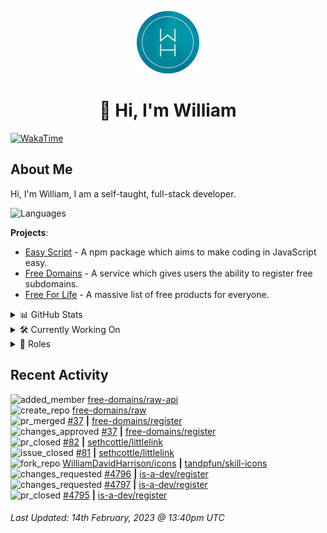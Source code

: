 <p align="center">
  <a href="https://wdh.gg/dev">
    <img src="https://raw.githubusercontent.com/WilliamDavidHarrison/WilliamDavidHarrison/main/assets/logo.png" height="100" width="100">
  </a>
</p>

<h1 align="center">👋 Hi, I'm William</h1>

[![WakaTime](https://wakatime.com/badge/user/817e29c1-e1ac-4adc-936b-37bfa447c165.svg?style=for-the-badge)](https://wdh.gg/wakatime)

## About Me
Hi, I'm William, I am a self-taught, full-stack developer.

![Languages](https://skillicons.dev/icons?i=html,css,js,nodejs)

**Projects**:

- [Easy Script](https://easyscript.dev) - A npm package which aims to make coding in JavaScript easy.
- [Free Domains](https://freesubdomains.org) - A service which gives users the ability to register free subdomains.
- [Free For Life](https://free-for.life) - A massive list of free products for everyone.

<details>
  <summary>📊 GitHub Stats</summary>
  <br>

  ![GitHub Stats](https://github-readme-stats.vercel.app/api?username=williamdavidharrison&theme=algolia&show_icons=true&border_radius=8&count_private=true&include_all_commits=true)

  ![Top Languages](https://github-readme-stats.vercel.app/api/top-langs/?username=williamdavidharrison&theme=algolia&layout=compact&border_radius=8)

</details>

<details>
  <summary>🛠️ Currently Working On</summary>
  <br>

  [![Free Domains](https://img.shields.io/badge/Free%20Domains-333333?style=for-the-badge)](https://wdh.gg/free-domains)

</details>

<details>
  <summary>💼 Roles</summary>
  <br>

  [![Free Domains](https://img.shields.io/badge/Free%20Domains-Owner-222222?style=for-the-badge)](https://wdh.gg/free-domains)

  [![Future Focus Accounting](https://img.shields.io/badge/Future%20Focus%20Accounting-Developer-222222?style=for-the-badge)](https://wdh.gg/ffa/github)

  [![Open Domains](https://img.shields.io/badge/Open%20Domains-Maintainer-222222?style=for-the-badge)](https://wdh.gg/open-domains)

  [![is-a.dev](https://img.shields.io/badge/is--a.dev-Maintainer-222222?style=for-the-badge)](https://wdh.gg/is-a-dev)

  [![is-a-good.dev](https://img.shields.io/badge/is--a--good.dev-Helper-222222?style=for-the-badge)](https://wdh.gg/is-a-good-dev)

</details>

## Recent Activity

<!--RECENT_ACTIVITY:start-->
![added_member](https://cdn.jsdelivr.net/gh/Readme-Workflows/Readme-Icons@main/icons/octicons/People.svg) [free-domains/raw-api](https://github.com/free-domains/raw-api)<br>
![create_repo](https://cdn.jsdelivr.net/gh/Readme-Workflows/Readme-Icons@main/icons/octicons/Repository.svg) [free-domains/raw](https://github.com/free-domains/raw)<br>
![pr_merged](https://cdn.jsdelivr.net/gh/Readme-Workflows/Readme-Icons@main/icons/octicons/PullRequestMerged.svg) [#37](https://github.com/free-domains/register/pull/37) **|** [free-domains/register](https://github.com/free-domains/register)<br>
![changes_approved](https://cdn.jsdelivr.net/gh/Readme-Workflows/Readme-Icons@main/icons/octicons/ApprovedChanges.svg) [#37](https://github.com/free-domains/register/pull/37#pullrequestreview-1297239705) **|** [free-domains/register](https://github.com/free-domains/register)<br>
![pr_closed](https://cdn.jsdelivr.net/gh/Readme-Workflows/Readme-Icons@main/icons/octicons/PullRequestClosed.svg) [#82](https://github.com/sethcottle/littlelink/pull/82) **|** [sethcottle/littlelink](https://github.com/sethcottle/littlelink)<br>
![issue_closed](https://cdn.jsdelivr.net/gh/Readme-Workflows/Readme-Icons@main/icons/octicons/IssueClosed.svg) [#81](https://github.com/sethcottle/littlelink/issues/81) **|** [sethcottle/littlelink](https://github.com/sethcottle/littlelink)<br>
![fork_repo](https://cdn.jsdelivr.net/gh/Readme-Workflows/Readme-Icons@main/icons/octicons/ForkedRepository.svg) [WilliamDavidHarrison/icons](https://github.com/WilliamDavidHarrison/icons) **|** [tandpfun/skill-icons](https://github.com/tandpfun/skill-icons)<br>
![changes_requested](https://cdn.jsdelivr.net/gh/Readme-Workflows/Readme-Icons@main/icons/octicons/RequestedChanges.svg) [#4796](https://github.com/is-a-dev/register/pull/4796#pullrequestreview-1297165979) **|** [is-a-dev/register](https://github.com/is-a-dev/register)<br>
![changes_requested](https://cdn.jsdelivr.net/gh/Readme-Workflows/Readme-Icons@main/icons/octicons/RequestedChanges.svg) [#4797](https://github.com/is-a-dev/register/pull/4797#pullrequestreview-1297164421) **|** [is-a-dev/register](https://github.com/is-a-dev/register)<br>
![pr_closed](https://cdn.jsdelivr.net/gh/Readme-Workflows/Readme-Icons@main/icons/octicons/PullRequestClosed.svg) [#4795](https://github.com/is-a-dev/register/pull/4795) **|** [is-a-dev/register](https://github.com/is-a-dev/register)<br>
<!--RECENT_ACTIVITY:end-->

<!--RECENT_ACTIVITY:last_update-->
###### Last Updated: 14th February, 2023 @ 13:40pm UTC
<!--RECENT_ACTIVITY:last_update_end-->
